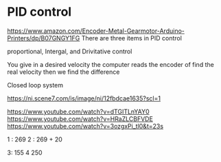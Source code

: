 # PID control
https://www.amazon.com/Encoder-Metal-Gearmotor-Arduino-Printers/dp/B07GNGY1FG
There are three items in PID control 

proportional, Intergal, and Drivitative control 

You give in a desired velocity 
the computer reads the encoder of find the real velocity 
then we find the difference 

Closed loop system 

https://ni.scene7.com/is/image/ni/12fbdcae1635?scl=1



https://www.youtube.com/watch?v=dTGITLnYAY0
https://www.youtube.com/watch?v=HRaZLCBFVDE
https://www.youtube.com/watch?v=3ozgxPi_tl0&t=23s



[def]: image.png


1 : 269 
2 : 269 + 20

3: 155
4 250 